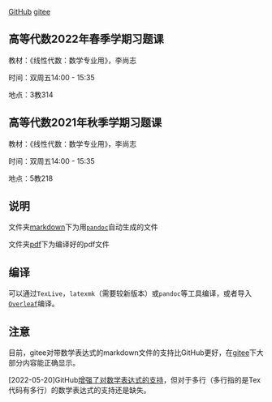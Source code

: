 [GitHub](https://github.com/wenh06/buaa-advanced-algebra-2021/)  [gitee](https://gitee.com/wenh06/buaa-advanced-algebra-2021)

## 高等代数2022年春季学期习题课

教材：《线性代数：数学专业用》，李尚志

时间：双周五14:00 - 15:35

地点：3教314

## 高等代数2021年秋季学期习题课

教材：《线性代数：数学专业用》，李尚志

时间：双周五14:00 - 15:35

地点：5教218


## 说明
文件夹[markdown](markdown/)下为用[`pandoc`](https://pandoc.org/)自动生成的文件

文件夹[pdf](pdf/)下为编译好的pdf文件


## 编译

可以通过`TexLive`，`latexmk`（需要较新版本）或`pandoc`等工具编译，或者导入[`Overleaf`](https://www.overleaf.com/dash)编译。


## 注意

目前，gitee对带数学表达式的markdown文件的支持比GitHub更好，在[gitee](https://gitee.com/wenh06/buaa-advanced-algebra-2021/tree/master/markdown)下大部分内容能正确显示。

\[2022-05-20\]GitHub[增强了对数学表达式的支持](https://github.blog/changelog/2022-05-19-render-mathematical-expressions-in-markdown/)，但对于多行（多行指的是Tex代码有多行）的数学表达式的支持还是缺失。
